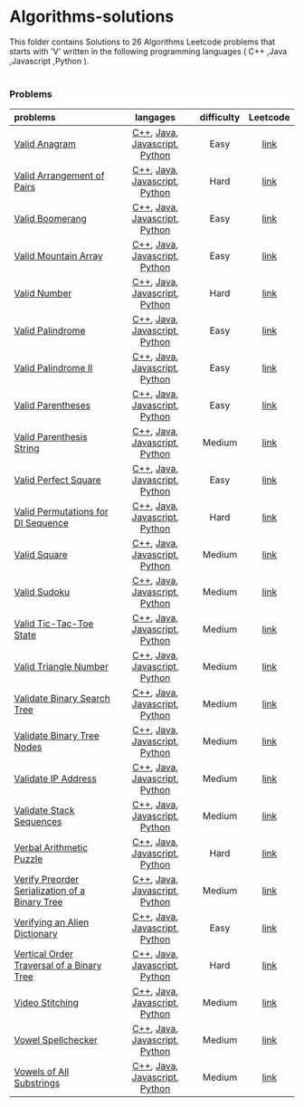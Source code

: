 # Algorithms-solutions
This folder contains Solutions to 26 Algorithms Leetcode problems that starts with 'V' written in the following programming languages ( C++ ,Java ,Javascript ,Python ).<br><br>
### Problems ###
|problems|langages|difficulty|Leetcode|
|:-------|:------:|:--------:|:------:|
|[Valid Anagram](./scripts/algorithms/V/Valid%20Anagram/)|[C++](./scripts/algorithms/V/Valid%20Anagram/Valid%20Anagram.cpp), [Java](./scripts/algorithms/V/Valid%20Anagram/Valid%20Anagram.java), [Javascript](./scripts/algorithms/V/Valid%20Anagram/Valid%20Anagram.js), [Python](./scripts/algorithms/V/Valid%20Anagram/Valid%20Anagram.py)|Easy|[link](https://leetcode.com/problems/valid-anagram)|
|[Valid Arrangement of Pairs](./scripts/algorithms/V/Valid%20Arrangement%20of%20Pairs/)|[C++](./scripts/algorithms/V/Valid%20Arrangement%20of%20Pairs/Valid%20Arrangement%20of%20Pairs.cpp), [Java](./scripts/algorithms/V/Valid%20Arrangement%20of%20Pairs/Valid%20Arrangement%20of%20Pairs.java), [Javascript](./scripts/algorithms/V/Valid%20Arrangement%20of%20Pairs/Valid%20Arrangement%20of%20Pairs.js), [Python](./scripts/algorithms/V/Valid%20Arrangement%20of%20Pairs/Valid%20Arrangement%20of%20Pairs.py)|Hard|[link](https://leetcode.com/problems/valid-arrangement-of-pairs)|
|[Valid Boomerang](./scripts/algorithms/V/Valid%20Boomerang/)|[C++](./scripts/algorithms/V/Valid%20Boomerang/Valid%20Boomerang.cpp), [Java](./scripts/algorithms/V/Valid%20Boomerang/Valid%20Boomerang.java), [Javascript](./scripts/algorithms/V/Valid%20Boomerang/Valid%20Boomerang.js), [Python](./scripts/algorithms/V/Valid%20Boomerang/Valid%20Boomerang.py)|Easy|[link](https://leetcode.com/problems/valid-boomerang)|
|[Valid Mountain Array](./scripts/algorithms/V/Valid%20Mountain%20Array/)|[C++](./scripts/algorithms/V/Valid%20Mountain%20Array/Valid%20Mountain%20Array.cpp), [Java](./scripts/algorithms/V/Valid%20Mountain%20Array/Valid%20Mountain%20Array.java), [Javascript](./scripts/algorithms/V/Valid%20Mountain%20Array/Valid%20Mountain%20Array.js), [Python](./scripts/algorithms/V/Valid%20Mountain%20Array/Valid%20Mountain%20Array.py)|Easy|[link](https://leetcode.com/problems/valid-mountain-array)|
|[Valid Number](./scripts/algorithms/V/Valid%20Number/)|[C++](./scripts/algorithms/V/Valid%20Number/Valid%20Number.cpp), [Java](./scripts/algorithms/V/Valid%20Number/Valid%20Number.java), [Javascript](./scripts/algorithms/V/Valid%20Number/Valid%20Number.js), [Python](./scripts/algorithms/V/Valid%20Number/Valid%20Number.py)|Hard|[link](https://leetcode.com/problems/valid-number)|
|[Valid Palindrome](./scripts/algorithms/V/Valid%20Palindrome/)|[C++](./scripts/algorithms/V/Valid%20Palindrome/Valid%20Palindrome.cpp), [Java](./scripts/algorithms/V/Valid%20Palindrome/Valid%20Palindrome.java), [Javascript](./scripts/algorithms/V/Valid%20Palindrome/Valid%20Palindrome.js), [Python](./scripts/algorithms/V/Valid%20Palindrome/Valid%20Palindrome.py)|Easy|[link](https://leetcode.com/problems/valid-palindrome)|
|[Valid Palindrome II](./scripts/algorithms/V/Valid%20Palindrome%20II/)|[C++](./scripts/algorithms/V/Valid%20Palindrome%20II/Valid%20Palindrome%20II.cpp), [Java](./scripts/algorithms/V/Valid%20Palindrome%20II/Valid%20Palindrome%20II.java), [Javascript](./scripts/algorithms/V/Valid%20Palindrome%20II/Valid%20Palindrome%20II.js), [Python](./scripts/algorithms/V/Valid%20Palindrome%20II/Valid%20Palindrome%20II.py)|Easy|[link](https://leetcode.com/problems/valid-palindrome-ii)|
|[Valid Parentheses](./scripts/algorithms/V/Valid%20Parentheses/)|[C++](./scripts/algorithms/V/Valid%20Parentheses/Valid%20Parentheses.cpp), [Java](./scripts/algorithms/V/Valid%20Parentheses/Valid%20Parentheses.java), [Javascript](./scripts/algorithms/V/Valid%20Parentheses/Valid%20Parentheses.js), [Python](./scripts/algorithms/V/Valid%20Parentheses/Valid%20Parentheses.py)|Easy|[link](https://leetcode.com/problems/valid-parentheses)|
|[Valid Parenthesis String](./scripts/algorithms/V/Valid%20Parenthesis%20String/)|[C++](./scripts/algorithms/V/Valid%20Parenthesis%20String/Valid%20Parenthesis%20String.cpp), [Java](./scripts/algorithms/V/Valid%20Parenthesis%20String/Valid%20Parenthesis%20String.java), [Javascript](./scripts/algorithms/V/Valid%20Parenthesis%20String/Valid%20Parenthesis%20String.js), [Python](./scripts/algorithms/V/Valid%20Parenthesis%20String/Valid%20Parenthesis%20String.py)|Medium|[link](https://leetcode.com/problems/valid-parenthesis-string)|
|[Valid Perfect Square](./scripts/algorithms/V/Valid%20Perfect%20Square/)|[C++](./scripts/algorithms/V/Valid%20Perfect%20Square/Valid%20Perfect%20Square.cpp), [Java](./scripts/algorithms/V/Valid%20Perfect%20Square/Valid%20Perfect%20Square.java), [Javascript](./scripts/algorithms/V/Valid%20Perfect%20Square/Valid%20Perfect%20Square.js), [Python](./scripts/algorithms/V/Valid%20Perfect%20Square/Valid%20Perfect%20Square.py)|Easy|[link](https://leetcode.com/problems/valid-perfect-square)|
|[Valid Permutations for DI Sequence](./scripts/algorithms/V/Valid%20Permutations%20for%20DI%20Sequence/)|[C++](./scripts/algorithms/V/Valid%20Permutations%20for%20DI%20Sequence/Valid%20Permutations%20for%20DI%20Sequence.cpp), [Java](./scripts/algorithms/V/Valid%20Permutations%20for%20DI%20Sequence/Valid%20Permutations%20for%20DI%20Sequence.java), [Javascript](./scripts/algorithms/V/Valid%20Permutations%20for%20DI%20Sequence/Valid%20Permutations%20for%20DI%20Sequence.js), [Python](./scripts/algorithms/V/Valid%20Permutations%20for%20DI%20Sequence/Valid%20Permutations%20for%20DI%20Sequence.py)|Hard|[link](https://leetcode.com/problems/valid-permutations-for-di-sequence)|
|[Valid Square](./scripts/algorithms/V/Valid%20Square/)|[C++](./scripts/algorithms/V/Valid%20Square/Valid%20Square.cpp), [Java](./scripts/algorithms/V/Valid%20Square/Valid%20Square.java), [Javascript](./scripts/algorithms/V/Valid%20Square/Valid%20Square.js), [Python](./scripts/algorithms/V/Valid%20Square/Valid%20Square.py)|Medium|[link](https://leetcode.com/problems/valid-square)|
|[Valid Sudoku](./scripts/algorithms/V/Valid%20Sudoku/)|[C++](./scripts/algorithms/V/Valid%20Sudoku/Valid%20Sudoku.cpp), [Java](./scripts/algorithms/V/Valid%20Sudoku/Valid%20Sudoku.java), [Javascript](./scripts/algorithms/V/Valid%20Sudoku/Valid%20Sudoku.js), [Python](./scripts/algorithms/V/Valid%20Sudoku/Valid%20Sudoku.py)|Medium|[link](https://leetcode.com/problems/valid-sudoku)|
|[Valid Tic-Tac-Toe State](./scripts/algorithms/V/Valid%20Tic-Tac-Toe%20State/)|[C++](./scripts/algorithms/V/Valid%20Tic-Tac-Toe%20State/Valid%20Tic-Tac-Toe%20State.cpp), [Java](./scripts/algorithms/V/Valid%20Tic-Tac-Toe%20State/Valid%20Tic-Tac-Toe%20State.java), [Javascript](./scripts/algorithms/V/Valid%20Tic-Tac-Toe%20State/Valid%20Tic-Tac-Toe%20State.js), [Python](./scripts/algorithms/V/Valid%20Tic-Tac-Toe%20State/Valid%20Tic-Tac-Toe%20State.py)|Medium|[link](https://leetcode.com/problems/valid-tic-tac-toe-state)|
|[Valid Triangle Number](./scripts/algorithms/V/Valid%20Triangle%20Number/)|[C++](./scripts/algorithms/V/Valid%20Triangle%20Number/Valid%20Triangle%20Number.cpp), [Java](./scripts/algorithms/V/Valid%20Triangle%20Number/Valid%20Triangle%20Number.java), [Javascript](./scripts/algorithms/V/Valid%20Triangle%20Number/Valid%20Triangle%20Number.js), [Python](./scripts/algorithms/V/Valid%20Triangle%20Number/Valid%20Triangle%20Number.py)|Medium|[link](https://leetcode.com/problems/valid-triangle-number)|
|[Validate Binary Search Tree](./scripts/algorithms/V/Validate%20Binary%20Search%20Tree/)|[C++](./scripts/algorithms/V/Validate%20Binary%20Search%20Tree/Validate%20Binary%20Search%20Tree.cpp), [Java](./scripts/algorithms/V/Validate%20Binary%20Search%20Tree/Validate%20Binary%20Search%20Tree.java), [Javascript](./scripts/algorithms/V/Validate%20Binary%20Search%20Tree/Validate%20Binary%20Search%20Tree.js), [Python](./scripts/algorithms/V/Validate%20Binary%20Search%20Tree/Validate%20Binary%20Search%20Tree.py)|Medium|[link](https://leetcode.com/problems/validate-binary-search-tree)|
|[Validate Binary Tree Nodes](./scripts/algorithms/V/Validate%20Binary%20Tree%20Nodes/)|[C++](./scripts/algorithms/V/Validate%20Binary%20Tree%20Nodes/Validate%20Binary%20Tree%20Nodes.cpp), [Java](./scripts/algorithms/V/Validate%20Binary%20Tree%20Nodes/Validate%20Binary%20Tree%20Nodes.java), [Javascript](./scripts/algorithms/V/Validate%20Binary%20Tree%20Nodes/Validate%20Binary%20Tree%20Nodes.js), [Python](./scripts/algorithms/V/Validate%20Binary%20Tree%20Nodes/Validate%20Binary%20Tree%20Nodes.py)|Medium|[link](https://leetcode.com/problems/validate-binary-tree-nodes)|
|[Validate IP Address](./scripts/algorithms/V/Validate%20IP%20Address/)|[C++](./scripts/algorithms/V/Validate%20IP%20Address/Validate%20IP%20Address.cpp), [Java](./scripts/algorithms/V/Validate%20IP%20Address/Validate%20IP%20Address.java), [Javascript](./scripts/algorithms/V/Validate%20IP%20Address/Validate%20IP%20Address.js), [Python](./scripts/algorithms/V/Validate%20IP%20Address/Validate%20IP%20Address.py)|Medium|[link](https://leetcode.com/problems/validate-ip-address)|
|[Validate Stack Sequences](./scripts/algorithms/V/Validate%20Stack%20Sequences/)|[C++](./scripts/algorithms/V/Validate%20Stack%20Sequences/Validate%20Stack%20Sequences.cpp), [Java](./scripts/algorithms/V/Validate%20Stack%20Sequences/Validate%20Stack%20Sequences.java), [Javascript](./scripts/algorithms/V/Validate%20Stack%20Sequences/Validate%20Stack%20Sequences.js), [Python](./scripts/algorithms/V/Validate%20Stack%20Sequences/Validate%20Stack%20Sequences.py)|Medium|[link](https://leetcode.com/problems/validate-stack-sequences)|
|[Verbal Arithmetic Puzzle](./scripts/algorithms/V/Verbal%20Arithmetic%20Puzzle/)|[C++](./scripts/algorithms/V/Verbal%20Arithmetic%20Puzzle/Verbal%20Arithmetic%20Puzzle.cpp), [Java](./scripts/algorithms/V/Verbal%20Arithmetic%20Puzzle/Verbal%20Arithmetic%20Puzzle.java), [Javascript](./scripts/algorithms/V/Verbal%20Arithmetic%20Puzzle/Verbal%20Arithmetic%20Puzzle.js), [Python](./scripts/algorithms/V/Verbal%20Arithmetic%20Puzzle/Verbal%20Arithmetic%20Puzzle.py)|Hard|[link](https://leetcode.com/problems/verbal-arithmetic-puzzle)|
|[Verify Preorder Serialization of a Binary Tree](./scripts/algorithms/V/Verify%20Preorder%20Serialization%20of%20a%20Binary%20Tree/)|[C++](./scripts/algorithms/V/Verify%20Preorder%20Serialization%20of%20a%20Binary%20Tree/Verify%20Preorder%20Serialization%20of%20a%20Binary%20Tree.cpp), [Java](./scripts/algorithms/V/Verify%20Preorder%20Serialization%20of%20a%20Binary%20Tree/Verify%20Preorder%20Serialization%20of%20a%20Binary%20Tree.java), [Javascript](./scripts/algorithms/V/Verify%20Preorder%20Serialization%20of%20a%20Binary%20Tree/Verify%20Preorder%20Serialization%20of%20a%20Binary%20Tree.js), [Python](./scripts/algorithms/V/Verify%20Preorder%20Serialization%20of%20a%20Binary%20Tree/Verify%20Preorder%20Serialization%20of%20a%20Binary%20Tree.py)|Medium|[link](https://leetcode.com/problems/verify-preorder-serialization-of-a-binary-tree)|
|[Verifying an Alien Dictionary](./scripts/algorithms/V/Verifying%20an%20Alien%20Dictionary/)|[C++](./scripts/algorithms/V/Verifying%20an%20Alien%20Dictionary/Verifying%20an%20Alien%20Dictionary.cpp), [Java](./scripts/algorithms/V/Verifying%20an%20Alien%20Dictionary/Verifying%20an%20Alien%20Dictionary.java), [Javascript](./scripts/algorithms/V/Verifying%20an%20Alien%20Dictionary/Verifying%20an%20Alien%20Dictionary.js), [Python](./scripts/algorithms/V/Verifying%20an%20Alien%20Dictionary/Verifying%20an%20Alien%20Dictionary.py)|Easy|[link](https://leetcode.com/problems/verifying-an-alien-dictionary)|
|[Vertical Order Traversal of a Binary Tree](./scripts/algorithms/V/Vertical%20Order%20Traversal%20of%20a%20Binary%20Tree/)|[C++](./scripts/algorithms/V/Vertical%20Order%20Traversal%20of%20a%20Binary%20Tree/Vertical%20Order%20Traversal%20of%20a%20Binary%20Tree.cpp), [Java](./scripts/algorithms/V/Vertical%20Order%20Traversal%20of%20a%20Binary%20Tree/Vertical%20Order%20Traversal%20of%20a%20Binary%20Tree.java), [Javascript](./scripts/algorithms/V/Vertical%20Order%20Traversal%20of%20a%20Binary%20Tree/Vertical%20Order%20Traversal%20of%20a%20Binary%20Tree.js), [Python](./scripts/algorithms/V/Vertical%20Order%20Traversal%20of%20a%20Binary%20Tree/Vertical%20Order%20Traversal%20of%20a%20Binary%20Tree.py)|Hard|[link](https://leetcode.com/problems/vertical-order-traversal-of-a-binary-tree)|
|[Video Stitching](./scripts/algorithms/V/Video%20Stitching/)|[C++](./scripts/algorithms/V/Video%20Stitching/Video%20Stitching.cpp), [Java](./scripts/algorithms/V/Video%20Stitching/Video%20Stitching.java), [Javascript](./scripts/algorithms/V/Video%20Stitching/Video%20Stitching.js), [Python](./scripts/algorithms/V/Video%20Stitching/Video%20Stitching.py)|Medium|[link](https://leetcode.com/problems/video-stitching)|
|[Vowel Spellchecker](./scripts/algorithms/V/Vowel%20Spellchecker/)|[C++](./scripts/algorithms/V/Vowel%20Spellchecker/Vowel%20Spellchecker.cpp), [Java](./scripts/algorithms/V/Vowel%20Spellchecker/Vowel%20Spellchecker.java), [Javascript](./scripts/algorithms/V/Vowel%20Spellchecker/Vowel%20Spellchecker.js), [Python](./scripts/algorithms/V/Vowel%20Spellchecker/Vowel%20Spellchecker.py)|Medium|[link](https://leetcode.com/problems/vowel-spellchecker)|
|[Vowels of All Substrings](./scripts/algorithms/V/Vowels%20of%20All%20Substrings/)|[C++](./scripts/algorithms/V/Vowels%20of%20All%20Substrings/Vowels%20of%20All%20Substrings.cpp), [Java](./scripts/algorithms/V/Vowels%20of%20All%20Substrings/Vowels%20of%20All%20Substrings.java), [Javascript](./scripts/algorithms/V/Vowels%20of%20All%20Substrings/Vowels%20of%20All%20Substrings.js), [Python](./scripts/algorithms/V/Vowels%20of%20All%20Substrings/Vowels%20of%20All%20Substrings.py)|Medium|[link](https://leetcode.com/problems/vowels-of-all-substrings)|